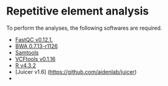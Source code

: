 # Repetitive element analysis
To perform the analyses, the following softwares are required.
- [FastQC v0.12.1.](https://www.bioinformatics.babraham.ac.uk/projects/fastqc/)
- [BWA 0.7.13-r1126](http://bio-bwa.sourceforge.net/)
- [Samtools](http://www.htslib.org/)
- [VCFtools v0.1.16](http://vcftools.sourceforge.net/man_latest.html)
- [R v4.3.2](https://www.r-project.org/)
- [Juicer v1.6] (https://github.com/aidenlab/juicer)
- 
